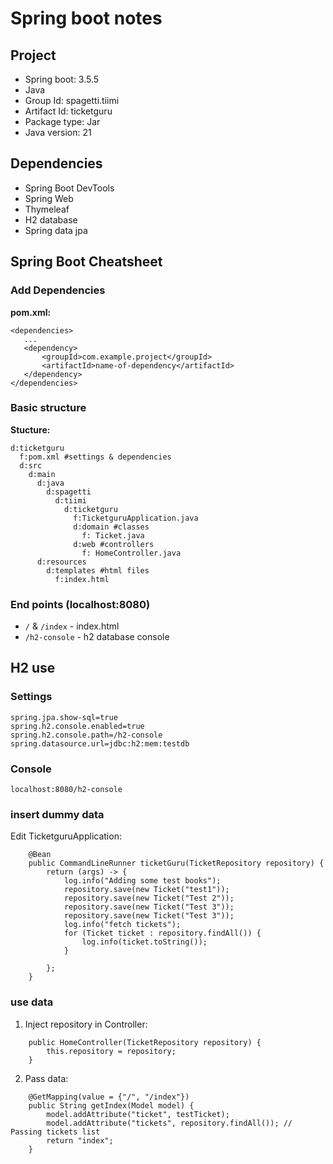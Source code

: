 # Spring boot notes

## Project

 - Spring boot: 3.5.5
 - Java
 - Group Id: spagetti.tiimi
 - Artifact Id: ticketguru
 - Package type: Jar
 - Java version: 21
 
## Dependencies

 - Spring Boot DevTools
 - Spring Web
 - Thymeleaf
 - H2 database
 - Spring data jpa
 
 ## Spring Boot Cheatsheet
 
 ### Add Dependencies
 
 **pom.xml:**
 ```
 <dependencies>
    ...
    <dependency>
        <groupId>com.example.project</groupId>
        <artifactId>name-of-dependency</artifactId>
    </dependency>
 </dependencies>
 ```
 
### Basic structure

**Stucture:**
 
```
d:ticketguru
  f:pom.xml #settings & dependencies
  d:src
    d:main
      d:java
        d:spagetti
          d:tiimi
            d:ticketguru
              f:TicketguruApplication.java
              d:domain #classes
                f: Ticket.java
              d:web #controllers
                f: HomeController.java
      d:resources
        d:templates #html files
          f:index.html    
```

### End points (localhost:8080)

 - `/` & `/index` - index.html
 - `/h2-console` - h2 database console
 
## H2 use

### Settings

```
spring.jpa.show-sql=true
spring.h2.console.enabled=true
spring.h2.console.path=/h2-console
spring.datasource.url=jdbc:h2:mem:testdb
```

### Console

`localhost:8080/h2-console`

### insert dummy data


Edit TicketguruApplication:

```
	@Bean
	public CommandLineRunner ticketGuru(TicketRepository repository) {
		return (args) -> {
			log.info("Adding some test books");
			repository.save(new Ticket("test1"));
			repository.save(new Ticket("Test 2"));
			repository.save(new Ticket("Test 3"));
			repository.save(new Ticket("Test 3"));
			log.info("fetch tickets");
			for (Ticket ticket : repository.findAll()) {
				log.info(ticket.toString());
			}

		};
	}
```

### use data

1. Inject repository in Controller:

```
    public HomeController(TicketRepository repository) {
        this.repository = repository;
    }
```

2. Pass data:

```
    @GetMapping(value = {"/", "/index"})
    public String getIndex(Model model) {
        model.addAttribute("ticket", testTicket);
        model.addAttribute("tickets", repository.findAll()); // Passing tickets list
        return "index";
    }
```